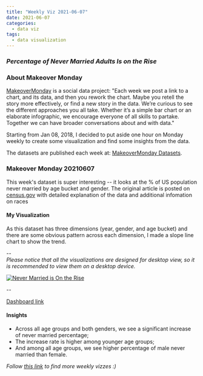 ```yaml
---
title: "Weekly Viz 2021-06-07"
date: 2021-06-07
categories:
  - data viz
tags:
  - data visualization
---
```


### *Percentage of Never Married Adults Is on the Rise*


### About Makeover Monday

[MakeoverMonday](http://www.makeovermonday.co.uk/) is a social data project:
"Each week we post a link to a chart, and its data, and then you rework the chart.
Maybe you retell the story more effectively, or find a new story in the data.
We’re curious to see the different approaches you all take. Whether it’s a simple bar chart or an elaborate infographic, we encourage everyone of all skills to partake.
Together we can have broader conversations about and with data."

Starting from Jan 08, 2018, I decided to put aside one hour on Monday weekly to create some visualization and find some insights from the data.

The datasets are published each week at: [MakeoverMonday Datasets](http://www.makeovermonday.co.uk/data/).

### Makeover Monday 20210607

This week's dataset is super interesting -- it looks at the % of US population never married by age bucket and gender. The original article is posted on [census.gov](https://www.census.gov/newsroom/press-releases/2021/marriages-and-divorces.html) with detailed explanation of the data and additional infomation on races

#### My Visualization

As this dataset has three dimensions (year, gender, and age bucket) and there are some obvious pattern across each dimension, I made a slope line chart to show the trend.  

--  
*Please notice that all the visualizations are designed for desktop view, so it is recommended to view them on a desktop device.*  

<div class='tableauPlaceholder' id='viz1623120265752' style='position: relative'>
  <noscript><a href='#'>
    <img alt='Never Married is On the Rise ' src='https:&#47;&#47;public.tableau.com&#47;static&#47;images&#47;Ma&#47;MakeOverMonday20210607NeverMarriedIsontheRise&#47;NeverMarriedisOntheRise&#47;1_rss.png' style='border: none' />
    </a></noscript>
  <object class='tableauViz'  style='display:none;'>
    <param name='host_url' value='https%3A%2F%2Fpublic.tableau.com%2F' />
    <param name='embed_code_version' value='3' />
    <param name='site_root' value='' />
    <param name='name' value='MakeOverMonday20210607NeverMarriedIsontheRise&#47;NeverMarriedisOntheRise' />
    <param name='tabs' value='no' />
    <param name='toolbar' value='yes' />
    <param name='static_image' value='https:&#47;&#47;public.tableau.com&#47;static&#47;images&#47;Ma&#47;MakeOverMonday20210607NeverMarriedIsontheRise&#47;NeverMarriedisOntheRise&#47;1.png' />
    <param name='animate_transition' value='yes' />
    <param name='display_static_image' value='yes' />
    <param name='display_spinner' value='yes' />
    <param name='display_overlay' value='yes' />
    <param name='display_count' value='yes' />
    <param name='language' value='en-US' />
  </object></div>             
  <script type='text/javascript'>            
  var divElement = document.getElementById('viz1623120265752');            
  var vizElement = divElement.getElementsByTagName('object')[0];           
  if ( divElement.offsetWidth > 800 ) { vizElement.style.width='800px';vizElement.style.height='627px';} else if ( divElement.offsetWidth > 500 ) { vizElement.style.width='800px';vizElement.style.height='627px';} else { vizElement.style.width='100%';vizElement.style.height='727px';}            
  var scriptElement = document.createElement('script');             
  scriptElement.src = 'https://public.tableau.com/javascripts/api/viz_v1.js';    
  vizElement.parentNode.insertBefore(scriptElement, vizElement);           
</script>
  
--  

[Dashboard link](https://public.tableau.com/views/MakeOverMonday20210607NeverMarriedIsontheRise/NeverMarriedisOntheRise?:language=en-US&:display_count=n&:origin=viz_share_link)

#### Insights
* Across all age groups and both genders, we see a significant increase of never married percentage;  
* The increase rate is higher among younger age groups;  
* And among all age groups, we see higher percentage of male never married than female.  


*Follow [this link](https://yudong-94.github.io/personal-website/project/WeeklyViz2021/) to find more weekly vizzes :)*